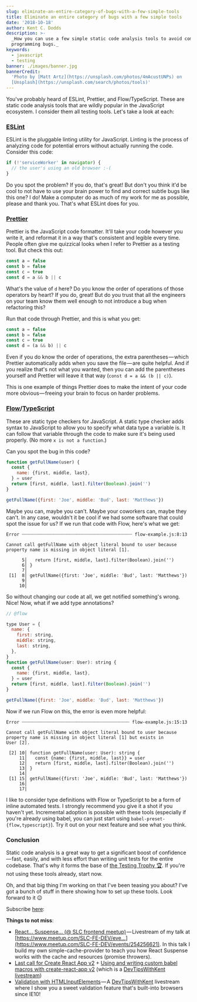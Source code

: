 ```yaml
---
slug: eliminate-an-entire-category-of-bugs-with-a-few-simple-tools
title: Eliminate an entire category of bugs with a few simple tools
date: '2018-10-18'
author: Kent C. Dodds
description: >-
  _How you can use a few simple static code analysis tools to avoid common
  programming bugs._
keywords:
  - javascript
  - testing
banner: ./images/banner.jpg
bannerCredit:
  'Photo by [Matt Artz](https://unsplash.com/photos/4mAcustUNPs) on
  [Unsplash](https://unsplash.com/search/photos/tools)'
---
```


You've probably heard of ESLint, Prettier, and Flow/TypeScript. These are static
code analysis tools that are wildly popular in the JavaScript ecosystem. I
consider them all testing tools. Let's take a look at each:

### [ESLint](https://eslint.org)

ESLint is the pluggable linting utility for JavaScript. Linting is the process
of analyzing code for potential errors without actually running the code.
Consider this code:

```js
if (!'serviceWorker' in navigator) {
  // the user's using an old browser :-(
}
```

Do you spot the problem? If you do, that's great! But don't you think it'd be
cool to not have to use your brain power to find and correct subtle bugs like
this one? I do! Make a computer do as much of my work for me as possible, please
and thank you. That's what ESLint does for you.

### [Prettier](https://prettier.io)

Prettier is the JavaScript code formatter. It'll take your code however you
write it, and reformat it in a way that's consistent and legible every time.
People often give me quizzical looks when I refer to Prettier as a testing tool.
But check this out:

<!-- prettier-ignore -->
```js
const a = false
const b = false
const c = true
const d = a && b || c
```

What's the value of `d` here? Do you know the order of operations of those
operators by heart? If you do, great! But do you trust that all the engineers on
your team know them well enough to not introduce a bug when refactoring this?

Run that code through Prettier, and this is what you get:

```js
const a = false
const b = false
const c = true
const d = (a && b) || c
```

Even if you do know the order of operations, the extra parentheses — which
Prettier automatically adds when you save the file — are quite helpful. And if
you realize that's not what you wanted, then you can add the parentheses
yourself and Prettier will leave it that way (`const d = a && (b || c)`).

This is one example of things Prettier does to make the intent of your code more
obvious — freeing your brain to focus on harder problems.

### [Flow](https://flow.org)/[TypeScript](https://www.typescriptlang.org)

These are static type checkers for JavaScript. A static type checker adds syntax
to JavaScript to allow you to specify what data type a variable is. It can
follow that variable through the code to make sure it's being used properly. (No
more `x is not a function`.)

Can you spot the bug in this code?

```js
function getFullName(user) {
  const {
    name: {first, middle, last},
  } = user
  return [first, middle, last].filter(Boolean).join('')
}

getFullName({first: 'Joe', middle: 'Bud', last: 'Matthews'})
```

Maybe you can, maybe you can't. Maybe your coworkers can, maybe they can't. In
any case, wouldn't it be cool if we had some software that could spot the issue
for us? If we run that code with Flow, here's what we get:

```
Error ┈┈┈┈┈┈┈┈┈┈┈┈┈┈┈┈┈┈┈┈┈┈┈┈┈┈┈┈┈┈┈┈┈┈┈┈┈┈┈┈┈┈ flow-example.js:8:13

Cannot call getFullName with object literal bound to user because
property name is missing in object literal [1].

      5│   return [first, middle, last].filter(Boolean).join('')
      6│ }
      7│
 [1]  8│ getFullName({first: 'Joe', middle: 'Bud', last: 'Matthews'})
      9│
     10│
```

So without changing our code at all, we get notified something's wrong. Nice!
Now, what if we add type annotations?

```js
// @flow

type User = {
  name: {
    first: string,
    middle: string,
    last: string,
  },
}
function getFullName(user: User): string {
  const {
    name: {first, middle, last},
  } = user
  return [first, middle, last].filter(Boolean).join('')
}

getFullName({first: 'Joe', middle: 'Bud', last: 'Matthews'})
```

Now if we run Flow on this, the error is even more helpful:

```
Error ┈┈┈┈┈┈┈┈┈┈┈┈┈┈┈┈┈┈┈┈┈┈┈┈┈┈┈┈┈┈┈┈┈┈┈┈┈┈┈┈┈ flow-example.js:15:13

Cannot call getFullName with object literal bound to user because
property name is missing in object literal [1] but exists in
User [2].

 [2] 10│ function getFullName(user: User): string {
     11│   const {name: {first, middle, last}} = user
     12│   return [first, middle, last].filter(Boolean).join('')
     13│ }
     14│
 [1] 15│ getFullName({first: 'Joe', middle: 'Bud', last: 'Matthews'})
     16│
     17|
```

I like to consider type definitions with Flow or TypeScript to be a form of
inline automated tests. I strongly recommend you give it a shot if you haven't
yet. Incremental adoption is possible with these tools (especially if you're
already using babel, you can just start using `babel-preset-{flow,typescript}`).
Try it out on your next feature and see what you think.

### Conclusion

Static code analysis is a great way to get a significant boost of
confidence — fast, easily, and with less effort than writing unit tests for the
entire codebase. That's why it forms the base of
[the Testing Trophy 🏆](https://twitter.com/kentcdodds/status/960723172591992832).
If you're not using these tools already, start now.

Oh, and that big thing I'm working on that I've been teasing you about? I've got
a bunch of stuff in there showing how to set up these tools. Look forward to it
😉

Subscribe [here](http://kcd.im/news):

**Things to not miss**:

- [React... Suspense... (@ SLC frontend meetup)](https://youtu.be/7LmrS2sdMlo?list=PLV5CVI1eNcJgNqzNwcs4UKrlJdhfDjshf) — Livestream
  of my talk at
  [https://www.meetup.com/SLC-FE-DEV/eve...](https://www.meetup.com/SLC-FE-DEV/events/254256621).
  In this talk I build my own simple-cache-provider to teach you how React
  Suspense works with the cache and resources (promise throwers).
- [Last call for Create React App v2](https://github.com/facebook/create-react-app/issues/5103) +
  [Using and writing custom babel macros with create-react-app v2](https://youtu.be/1ERAJG9ILhk?list=PLV5CVI1eNcJgCrPH_e6d57KRUTiDZgs0u)
  (which is a [DevTipsWithKent livestream](http://kcd.im/devtips))
- [Validation with HTMLInputElements](https://youtu.be/kN7-EBjSilU?list=PLV5CVI1eNcJgCrPH_e6d57KRUTiDZgs0u) — A
  [DevTipsWithKent](http://kcd.im/devtips) livestream where I show you a sweet
  validation feature that's built-into browsers since IE10!
